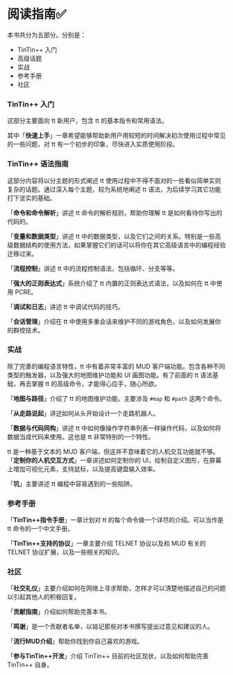 # 阅读指南✅

本书共分为五部分。分别是：

* TinTin++ 入门
* 高级话题
* 实战
* 参考手册
* 社区

### TinTin++ 入门

这部分主要面向 tt 新用户，包含 tt 的基本指令和常用语法。

其中「**快速上手**」一章希望能够帮助新用户用较短的时间解决初次使用过程中常见的一些问题，对 tt 有一个初步的印象，尽快进入实质使用阶段。

### TinTin++ 语法指南

这部分内容将以分主题的形式阐述 tt 使用过程中不得不面对的一些看似简单实则复杂的话题。通过深入每个主题，较为系统地阐述 tt 语法，为后续学习其它功能打下坚实的基础。

「**命令和命令解析**」讲述 tt 命令的解析规则，帮助你理解 tt 是如何看待你写出的代码的。

「**变量和数据类型**」讲述 tt 中的数据类型，以及它们之间的关系。特别是一些高级数据结构的使用方法，如果掌握它们的话可以将你在其它高级语言中的编程经验迁移过来。

「**流程控制**」讲述 tt 中的流程控制语法，包括循环、分支等等。

「**强大的正则表达式**」系统介绍了 tt 内置的正则表达式语法，以及如何在 tt 中使用 PCRE。

「**调试和日志**」讲述 tt 中调试代码的技巧。

「**会话管理**」介绍在 tt 中使用多重会话来维护不同的游戏角色，以及如何发展你的群控技术。

### 实战

除了完善的编程语言特性，tt 中有着非常丰富的 MUD 客户端功能。包含各种不同类型的触发器，以及强大的地图维护功能和 UI 画图功能。有了前面的 tt 语法基础，再去掌握 tt 的高级命令，才能得心应手，随心所欲。

「**地图与路径**」介绍了 tt 的地图维护功能。主要涉及 `#map` 和 `#path` 这两个命令。

「**从走路说起**」讲述如何从头开始设计一个走路机器人。

「**数据与代码同构**」讲述 tt 中如何像操作字符串列表一样操作代码，以及如何将数据当成代码来使用。这也是 tt 非常特别的一个特性。

tt 是一种基于文本的 MUD 客户端，但这并不意味着它的人机交互功能就不够。「**定制你的人机交互方式**」一章讲述如何定制你的 UI，绘制自定义图形，在屏幕上增加可视化元素，支持鼠标，以及提高键盘输入效率。

「**坑**」主要讲述 tt 编程中容易遇到的一些陷阱。

### 参考手册

「**TinTin++指令手册**」一章计划对 tt 的每个命令做一个详尽的介绍。可以当作是 tt 命令的一个中文手册。

「**TinTin++支持的协议**」一章主要介绍 TELNET 协议以及和 MUD 有关的 TELNET 协议扩展，以及一些相关的知识。

### 社区

「**社交礼仪**」主要介绍如何在网络上寻求帮助，怎样才可以清楚地描述自己的问题以引起其他人的积极回复。

「**贡献指南**」介绍如何帮助完善本书。

「**鸣谢**」是一个贡献者名单，以铭记那些对本书撰写提出过意见和建议的人。

「**流行MUD介绍**」帮助你找到你自己喜欢的游戏。

「**参与TinTin++开发**」介绍 TinTin++ 目前的社区现状，以及如何帮助完善 TinTin++ 自身。

